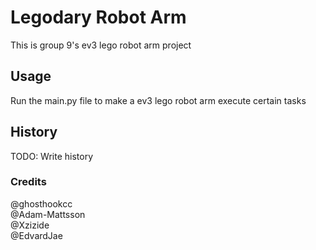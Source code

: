 # Legodary Robot Arm
This is group 9's ev3 lego robot arm project

## Usage
Run the main.py file to make a ev3 lego robot arm execute certain tasks

## History
TODO: Write history

### Credits
@ghosthookcc<br/>
@Adam-Mattsson<br/>
@Xzizide<br/>
@EdvardJae<br/>
